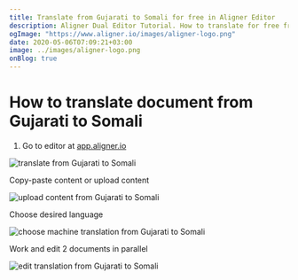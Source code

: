```yaml
---
title: Translate from Gujarati to Somali for free in Aligner Editor
description: Aligner Dual Editor Tutorial. How to translate for free from Gujarati to Somali. Aligner is multilingual document management platform. 
ogImage: "https://www.aligner.io/images/aligner-logo.png"
date: 2020-05-06T07:09:21+03:00
image: ../images/aligner-logo.png
onBlog: true
---
```


# How to translate document from Gujarati to Somali

1. Go to editor at [app.aligner.io](https://app.aligner.io "Aligner App web page")

![translate from Gujarati to Somali](../aligner-blank-editor.png "translate from Gujarati to Somali")

Copy-paste content or upload content

![upload content from Gujarati to Somali](../aligner-uploaded-document.png "upload content from Gujarati to Somali")

Choose desired language

![choose machine translation from Gujarati to Somali](../aligner-language-dropdown.png "choose machine translation from Gujarati to Somali")

Work and edit 2 documents in parallel

![edit translation from Gujarati to Somali](../aligner-double-sitded-editor.png "edit translation from Gujarati to Somali")

